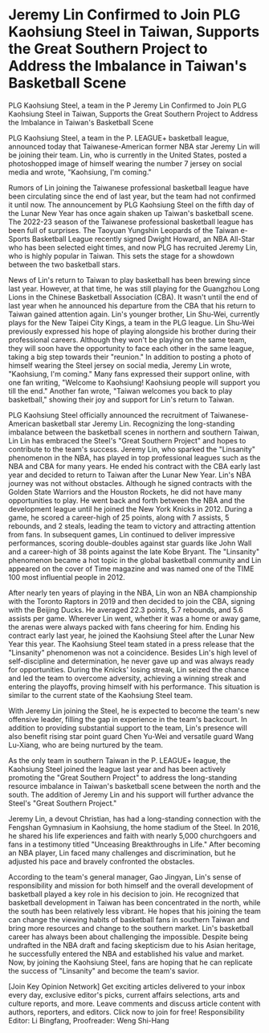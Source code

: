 # Jeremy Lin Confirmed to Join PLG Kaohsiung Steel in Taiwan, Supports the Great Southern Project to Address the Imbalance in Taiwan's Basketball Scene

PLG Kaohsiung Steel, a team in the P 
 Jeremy Lin Confirmed to Join PLG Kaohsiung Steel in Taiwan, Supports the Great Southern Project to Address the Imbalance in Taiwan's Basketball Scene

PLG Kaohsiung Steel, a team in the P. LEAGUE+ basketball league, announced today that Taiwanese-American former NBA star Jeremy Lin will be joining their team. Lin, who is currently in the United States, posted a photoshopped image of himself wearing the number 7 jersey on social media and wrote, "Kaohsiung, I'm coming."

Rumors of Lin joining the Taiwanese professional basketball league have been circulating since the end of last year, but the team had not confirmed it until now. The announcement by PLG Kaohsiung Steel on the fifth day of the Lunar New Year has once again shaken up Taiwan's basketball scene. The 2022-23 season of the Taiwanese professional basketball league has been full of surprises. The Taoyuan Yungshin Leopards of the Taiwan e-Sports Basketball League recently signed Dwight Howard, an NBA All-Star who has been selected eight times, and now PLG has recruited Jeremy Lin, who is highly popular in Taiwan. This sets the stage for a showdown between the two basketball stars.

News of Lin's return to Taiwan to play basketball has been brewing since last year. However, at that time, he was still playing for the Guangzhou Long Lions in the Chinese Basketball Association (CBA). It wasn't until the end of last year when he announced his departure from the CBA that his return to Taiwan gained attention again. Lin's younger brother, Lin Shu-Wei, currently plays for the New Taipei City Kings, a team in the PLG league. Lin Shu-Wei previously expressed his hope of playing alongside his brother during their professional careers. Although they won't be playing on the same team, they will soon have the opportunity to face each other in the same league, taking a big step towards their "reunion." In addition to posting a photo of himself wearing the Steel jersey on social media, Jeremy Lin wrote, "Kaohsiung, I'm coming." Many fans expressed their support online, with one fan writing, "Welcome to Kaohsiung! Kaohsiung people will support you till the end." Another fan wrote, "Taiwan welcomes you back to play basketball," showing their joy and support for Lin's return to Taiwan.

PLG Kaohsiung Steel officially announced the recruitment of Taiwanese-American basketball star Jeremy Lin. Recognizing the long-standing imbalance between the basketball scenes in northern and southern Taiwan, Lin Lin has embraced the Steel's "Great Southern Project" and hopes to contribute to the team's success. Jeremy Lin, who sparked the "Linsanity" phenomenon in the NBA, has played in top professional leagues such as the NBA and CBA for many years. He ended his contract with the CBA early last year and decided to return to Taiwan after the Lunar New Year. Lin's NBA journey was not without obstacles. Although he signed contracts with the Golden State Warriors and the Houston Rockets, he did not have many opportunities to play. He went back and forth between the NBA and the development league until he joined the New York Knicks in 2012. During a game, he scored a career-high of 25 points, along with 7 assists, 5 rebounds, and 2 steals, leading the team to victory and attracting attention from fans. In subsequent games, Lin continued to deliver impressive performances, scoring double-doubles against star guards like John Wall and a career-high of 38 points against the late Kobe Bryant. The "Linsanity" phenomenon became a hot topic in the global basketball community and Lin appeared on the cover of Time magazine and was named one of the TIME 100 most influential people in 2012.

After nearly ten years of playing in the NBA, Lin won an NBA championship with the Toronto Raptors in 2019 and then decided to join the CBA, signing with the Beijing Ducks. He averaged 22.3 points, 5.7 rebounds, and 5.6 assists per game. Wherever Lin went, whether it was a home or away game, the arenas were always packed with fans cheering for him. Ending his contract early last year, he joined the Kaohsiung Steel after the Lunar New Year this year. The Kaohsiung Steel team stated in a press release that the "Linsanity" phenomenon was not a coincidence. Besides Lin's high level of self-discipline and determination, he never gave up and was always ready for opportunities. During the Knicks' losing streak, Lin seized the chance and led the team to overcome adversity, achieving a winning streak and entering the playoffs, proving himself with his performance. This situation is similar to the current state of the Kaohsiung Steel team.

With Jeremy Lin joining the Steel, he is expected to become the team's new offensive leader, filling the gap in experience in the team's backcourt. In addition to providing substantial support to the team, Lin's presence will also benefit rising star point guard Chen Yu-Wei and versatile guard Wang Lu-Xiang, who are being nurtured by the team.

As the only team in southern Taiwan in the P. LEAGUE+ league, the Kaohsiung Steel joined the league last year and has been actively promoting the "Great Southern Project" to address the long-standing resource imbalance in Taiwan's basketball scene between the north and the south. The addition of Jeremy Lin and his support will further advance the Steel's "Great Southern Project."

Jeremy Lin, a devout Christian, has had a long-standing connection with the Fengshan Gymnasium in Kaohsiung, the home stadium of the Steel. In 2016, he shared his life experiences and faith with nearly 5,000 churchgoers and fans in a testimony titled "Unceasing Breakthroughs in Life." After becoming an NBA player, Lin faced many challenges and discrimination, but he adjusted his pace and bravely confronted the obstacles.

According to the team's general manager, Gao Jingyan, Lin's sense of responsibility and mission for both himself and the overall development of basketball played a key role in his decision to join. He recognized that basketball development in Taiwan has been concentrated in the north, while the south has been relatively less vibrant. He hopes that his joining the team can change the viewing habits of basketball fans in southern Taiwan and bring more resources and change to the southern market. Lin's basketball career has always been about challenging the impossible. Despite being undrafted in the NBA draft and facing skepticism due to his Asian heritage, he successfully entered the NBA and established his value and market. Now, by joining the Kaohsiung Steel, fans are hoping that he can replicate the success of "Linsanity" and become the team's savior.

[Join Key Opinion Network] Get exciting articles delivered to your inbox every day, exclusive editor's picks, current affairs selections, arts and culture reports, and more. Leave comments and discuss article content with authors, reporters, and editors. Click now to join for free! Responsibility Editor: Li Bingfang, Proofreader: Weng Shi-Hang